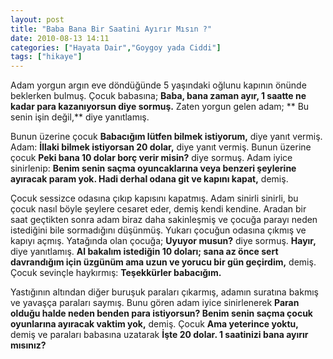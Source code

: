 ```yaml
---
layout: post
title: "Baba Bana Bir Saatini Ayırır Mısın ?"
date: 2010-08-13 14:11
categories: ["Hayata Dair","Goygoy yada Ciddi"]
tags: ["hikaye"]
---
```


Adam yorgun argın eve döndüğünde 5 yaşındaki oğlunu kapının önünde beklerken bulmuş. Çocuk babasına; **Baba, bana zaman ayır, 1 saatte ne kadar para kazanıyorsun diye sormuş.** Zaten yorgun gelen adam; ** Bu senin işin değil,** diye yanıtlamış. 

Bunun üzerine çocuk **Babacığım lütfen bilmek istiyorum,** diye yanıt vermiş. Adam: **İllaki bilmek istiyorsan 20 dolar,** diye yanıt vermiş. Bunun üzerine çocuk **Peki bana 10 dolar borç verir misin?** diye sormuş. Adam iyice sinirlenip: **Benim senin saçma oyuncaklarına veya benzeri şeylerine ayıracak param yok. Hadi derhal odana git ve kapını kapat,** demiş. 

Çocuk sessizce odasına çıkıp kapısını kapatmış. Adam sinirli sinirli, bu çocuk nasıl böyle şeylere cesaret eder, demiş kendi kendine. Aradan bir saat geçtikten sonra adam biraz daha sakinleşmiş ve çocuğa parayı neden istediğini bile sormadığını düşünmüş. Yukarı çocuğun odasına çıkmış ve kapıyı açmış. Yatağında olan çocuğa; **Uyuyor musun?** diye sormuş. **Hayır,** diye yanıtlamış. **Al bakalım istediğin 10 doları; sana az önce sert davrandığım için üzgünüm ama uzun ve yorucu bir gün geçirdim,** demiş. Çocuk sevinçle haykırmış: **Teşekkürler babacığım.** 

Yastığının altından diğer buruşuk paraları çıkarmış, adamın suratına bakmış ve yavaşça paraları saymış. Bunu gören adam iyice sinirlenerek **Paran olduğu halde neden benden para istiyorsun? Benim senin saçma çocuk oyunlarına ayıracak vaktim yok,** demiş. Çocuk **Ama yeterince yoktu,** demiş ve paraları babasına uzatarak **İşte 20 dolar. 1 saatinizi bana ayırır mısınız?**